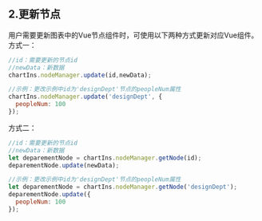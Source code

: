 ## 2.更新节点
用户需要更新图表中的Vue节点组件时，可使用以下两种方式更新对应Vue组件。
方式一：
```javascript
//id：需要更新的节点id
//newData：新数据
chartIns.nodeManager.update(id,newData);

//示例：更改示例中id为'designDept'节点的peopleNum属性
chartIns.nodeManager.update('designDept', {
  peopleNum: 100
});
```
方式二：
```javascript
//id：需要更新的节点id
//newData：新数据
let deparementNode = chartIns.nodeManager.getNode(id);
deparementNode.update(newData);

//示例：更改示例中id为'designDept'节点的peopleNum属性
let deparementNode = chartIns.nodeManager.getNode('designDept');
deparementNode.update({
  peopleNum: 100
});
```